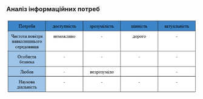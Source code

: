 ### Аналіз інформаційних потреб
![NeedsTable](https://github.com/oleksandrblazhko/ai-212-ivanov/blob/ai-212-ivanov-Laboratory_Work_1/1-SoftwareRequirements/1.2-BusinessRequirementsForSoftware/1.2.1-AnalysisOfInformationNeeds/NeedTable.jpg?raw=true)
